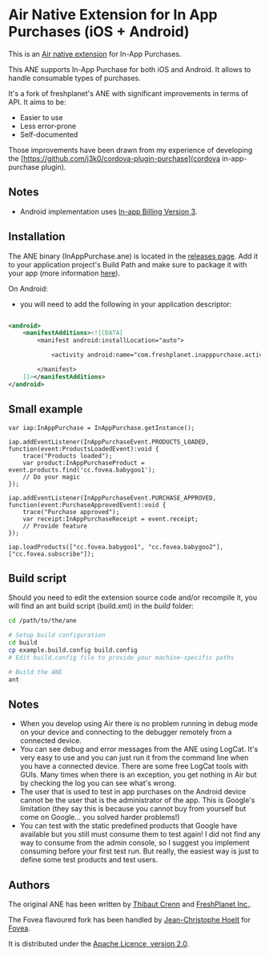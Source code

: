 Air Native Extension for In App Purchases (iOS + Android)
======================================

This is an [Air native extension](http://www.adobe.com/devnet/air/native-extensions-for-air.html) for In-App Purchases.

This ANE supports In-App Purchase for both iOS and Android. It allows to handle consumable types of purchases.

It's a fork of freshplanet's ANE with significant improvements in terms of API. It aims to be:

 * Easier to use
 * Less error-prone
 * Self-documented

Those improvements have been drawn from my experience of developing the [https://github.com/j3k0/cordova-plugin-purchase](cordova in-app-purchase plugin).

Notes
---------

* Android implementation uses [In-app Billing Version 3](http://developer.android.com/google/play/billing/api.html).


Installation
---------

The ANE binary (InAppPurchase.ane) is located in the [releases page](https://github.com/j3k0/ANE-In-App-Purchase/releases). Add it to your application project's Build Path and make sure to package it with your app (more information [here](http://help.adobe.com/en_US/air/build/WS597e5dadb9cc1e0253f7d2fc1311b491071-8000.html)).

On Android:

 * you will need to add the following in your application descriptor:

```xml

<android>
    <manifestAdditions><![CDATA[
        <manifest android:installLocation="auto">

            <activity android:name="com.freshplanet.inapppurchase.activities.BillingActivity" android:theme="@android:style/Theme.Translucent.NoTitleBar.Fullscreen"></activity>

        </manifest>
    ]]></manifestAdditions>
</android>
```

Small example
--------

    var iap:InAppPurchase = InAppPurchase.getInstance();

    iap.addEventListener(InAppPurchaseEvent.PRODUCTS_LOADED, function(event:ProductsLoadedEvent):void {
        trace("Products loaded");
        var product:InAppPurchaseProduct = event.products.find('cc.fovea.babygoo1');
        // Do your magic
    });

    iap.addEventListener(InAppPurchaseEvent.PURCHASE_APPROVED, function(event:PurchaseApprovedEvent):void {
        trace("Purchase approved");
        var receipt:InAppPurchaseReceipt = event.receipt;
        // Provide feature
    });

    iap.loadProducts(["cc.fovea.babygoo1", "cc.fovea.babygoo2"], ["cc.fovea.subscribe"]);


Build script
---------

Should you need to edit the extension source code and/or recompile it, you will find an ant build script (build.xml) in the *build* folder:

```bash
cd /path/to/the/ane

# Setup build configuration
cd build
cp example.build.config build.config
# Edit build.config file to provide your machine-specific paths

# Build the ANE
ant
```

Notes
------

 * When you develop using Air there is no problem running in debug mode on your device and connecting to the debugger remotely from a connected device.
 * You can see debug and error messages from the ANE using LogCat. It's very easy to use and you can just run it from the command line when you have a connected device. There are some free LogCat tools with GUIs. Many times when there is an exception, you get nothing in Air but by checking the log you can see what's wrong.
 * The user that is used to test in app purchases on the Android device cannot be the user that is the administrator of the app. This is Google's limitation (they say this is because you cannot buy from yourself but come on Google... you solved harder problems!)
 * You can test with the static predefined products that Google have available but you still must consume them to test again! I did not find any way to consume from the admin console, so I suggest you implement consuming before your first test run. But really, the easiest way is just to define some test products and test users.

Authors
------

The original ANE has been written by [Thibaut Crenn](https://github.com/titi-us) and [FreshPlanet Inc.](http://freshplanet.com).

The Fovea flavoured fork has been handled by [Jean-Christophe Hoelt](https://github.com/j3k0) for [Fovea](https://fovea.cc).

It is distributed under the [Apache Licence, version 2.0](http://www.apache.org/licenses/LICENSE-2.0).

